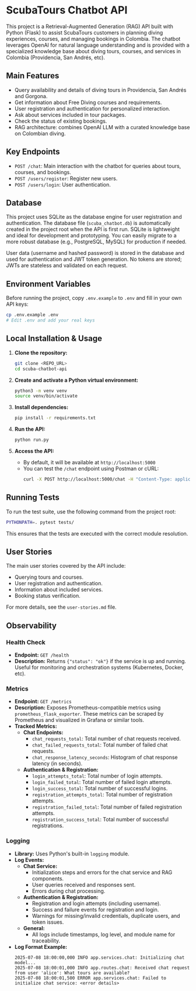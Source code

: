 # ScubaTours Chatbot API

This project is a Retrieval-Augmented Generation (RAG) API built with Python (Flask) to assist ScubaTours customers in planning diving experiences, courses, and managing bookings in Colombia. The chatbot leverages OpenAI for natural language understanding and is provided with a specialized knowledge base about diving tours, courses, and services in Colombia (Providencia, San Andrés, etc).

## Main Features
- Query availability and details of diving tours in Providencia, San Andrés and Gorgona.
- Get information about Free Diving courses and requirements.
- User registration and authentication for personalized interaction.
- Ask about services included in tour packages.
- Check the status of existing bookings.
- RAG architecture: combines OpenAI LLM with a curated knowledge base on Colombian diving.

## Key Endpoints
- `POST /chat`: Main interaction with the chatbot for queries about tours, courses, and bookings.
- `POST /users/register`: Register new users.
- `POST /users/login`: User authentication.

## Database

This project uses SQLite as the database engine for user registration and authentication. The database file (`scuba_chatbot.db`) is automatically created in the project root when the API is first run. SQLite is lightweight and ideal for development and prototyping. You can easily migrate to a more robust database (e.g., PostgreSQL, MySQL) for production if needed.

User data (username and hashed password) is stored in the database and used for authentication and JWT token generation. No tokens are stored; JWTs are stateless and validated on each request.

## Environment Variables

Before running the project, copy `.env.example` to `.env` and fill in your own API keys:
```bash
cp .env.example .env
# Edit .env and add your real keys
```

## Local Installation & Usage

1. **Clone the repository:**
   ```bash
   git clone <REPO_URL>
   cd scuba-chatbot-api
   ```

2. **Create and activate a Python virtual environment:**
   ```bash
   python3 -m venv venv
   source venv/bin/activate
   ```

3. **Install dependencies:**
   ```bash
   pip install -r requirements.txt
   ```

4. **Run the API:**
   ```bash
   python run.py
   ```

5. **Access the API:**
   - By default, it will be available at `http://localhost:5000`
   - You can test the `/chat` endpoint using Postman or cURL:
     ```bash
     curl -X POST http://localhost:5000/chat -H "Content-Type: application/json" -d '{"message": "What diving tours are available in Providencia?"}'
     ```

## Running Tests

To run the test suite, use the following command from the project root:

```bash
PYTHONPATH=. pytest tests/
```

This ensures that the tests are executed with the correct module resolution.

## User Stories
The main user stories covered by the API include:
- Querying tours and courses.
- User registration and authentication.
- Information about included services.
- Booking status verification.

For more details, see the `user-stories.md` file.

## Observability

### Health Check

- **Endpoint:** `GET /health`
- **Description:** Returns `{"status": "ok"}` if the service is up and running. Useful for monitoring and orchestration systems (Kubernetes, Docker, etc).

### Metrics

- **Endpoint:** `GET /metrics`
- **Description:** Exposes Prometheus-compatible metrics using `prometheus_flask_exporter`. These metrics can be scraped by Prometheus and visualized in Grafana or similar tools.
- **Tracked Metrics:**
  - **Chat Endpoints:**
    - `chat_requests_total`: Total number of chat requests received.
    - `chat_failed_requests_total`: Total number of failed chat requests.
    - `chat_response_latency_seconds`: Histogram of chat response latency (in seconds).
  - **Authentication & Registration:**
    - `login_attempts_total`: Total number of login attempts.
    - `login_failed_total`: Total number of failed login attempts.
    - `login_success_total`: Total number of successful logins.
    - `registration_attempts_total`: Total number of registration attempts.
    - `registration_failed_total`: Total number of failed registration attempts.
    - `registration_success_total`: Total number of successful registrations.

### Logging

- **Library:** Uses Python's built-in `logging` module.
- **Log Events:**
  - **Chat Service:**
    - Initialization steps and errors for the chat service and RAG components.
    - User queries received and responses sent.
    - Errors during chat processing.
  - **Authentication & Registration:**
    - Registration and login attempts (including username).
    - Success and failure events for registration and login.
    - Warnings for missing/invalid credentials, duplicate users, and token issues.
  - **General:**
    - All logs include timestamps, log level, and module name for traceability.
- **Log Format Example:**
  ```
  2025-07-08 18:00:00,000 INFO app.services.chat: Initializing chat model...
  2025-07-08 18:00:01,000 INFO app.routes.chat: Received chat request from user 'alice': What tours are available?
  2025-07-08 18:00:01,500 ERROR app.services.chat: Failed to initialize chat service: <error details>
  ```